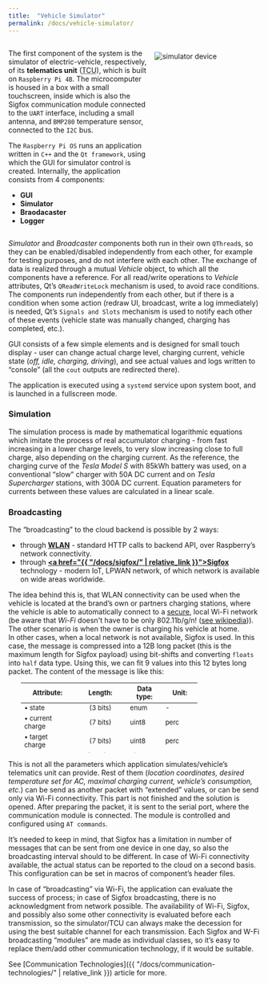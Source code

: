 ```yaml
---
title:  "Vehicle Simulator"
permalink: /docs/vehicle-simulator/
---
```


<div style="display: flex; flex-flow: row wrap;">
	<div style="flex-basis:55%;">
		<p>The first component of the system is the simulator of electric-vehicle, respectively, of its <b>telematics unit</b> (<abbr title="Telematics Control Unit">TCU</abbr>), which is built on <code>Raspberry Pi 4B</code>. The microcomputer is housed in a box with a small touchscreen, inside which is also the Sigfox communication module connected to the <code>UART</code> interface, including a small antenna, and <code>BMP280</code> temperature sensor, connected to the <code>I2C</code> bus.</p>
		<p>The <code>Raspberry Pi OS</code> runs an application written in <code>C++</code> and the <code>Qt framework</code>, using which the GUI for simulator control is created.  Internally, the application consists from 4 components:
		<ul>
			<li><b>GUI</b></li>
			<li><b>Simulator</b></li>
			<li><b>Braodacaster</b></li>
			<li><b>Logger</b></li>
		</ul></p>
	</div>
	<div style="flex-basis:45%;">
    	<img src="{{ "/assets/img/docs/simulator.png" | relative_url }}" alt="simulator device" style="margin-top:20px; margin-left:15px;">
  </div>
</div>

*Simulator* and *Broadcaster* components both run in their own `QThread`s, so they can be enabled/disabled independently from each other, for example for testing purposes, and do not interfere with each other. The exchange of data is realized through a mutual *Vehicle* object, to which all the components have a reference. For all read/write operations to *Vehicle* attributes, Qt’s `QReadWriteLock` mechanism is used, to avoid race conditions. The components run independently from each other, but if there is a condition when some action (redraw UI, broadcast, write a log immediately) is needed, Qt’s `Signals and Slots` mechanism is used to notify each other of these events (vehicle state was manually changed, charging has completed, etc.). 

GUI consists of a few simple elements and is designed for small touch display - user can change actual charge level, charging current, vehicle state (*off, idle, charging, driving*), and see actual values and logs written to “console” (all the `cout` outputs are redirected there). 

The application is executed using a `systemd` service upon system boot, and is launched in a fullscreen mode.

### Simulation
The simulation process is made by mathematical logarithmic equations which imitate the process of real accumulator charging - from fast increasing in a lower charge levels, to very slow increasing close to full charge, also depending on the charging current. As the reference, the charging curve of the *Tesla Model S* with 85kWh battery was used, on a conventional “slow” charger with 50A DC current and on *Tesla Supercharger* stations, with 300A DC current. Equation parameters for currents between these values are calculated in a linear scale.

### Broadcasting
The “broadcasting” to the cloud backend is possible by 2 ways: 
- through <b><u>WLAN</u></b> - standard HTTP calls to backend API, over Raspberry’s network connectivity.
- through <b><u><a href="{{ "/docs/sigfox/" | relative_link }}">Sigfox</a></u></b> technology - modern IoT, LPWAN 
network, of which network is available on wide areas worldwide.

The idea behind this is, that WLAN connectivity can be used when the vehicle is located at the brand’s own or partners charging stations, where the vehicle is able to automatically connect to a <u>secure</u>, local Wi-Fi network (be aware that *Wi-Fi* doesn't have to be only 802.11b/g/n! ([see wikipedia](https://en.wikipedia.org/wiki/IEEE_802.11))). The other scenario is when the owner is charging his vehicle at home.  
In other cases, when a local network is not available, Sigfox is used. In this case, the message is compressed into a 12B long packet (this is the maximum length for Sigfox payload) using bit-shifts and converting `floats`  into `half` data type. Using this, we can fit 9 values into this 12 bytes long packet. 
The content of the message is like this:

<table style="width:70%; height: 140px; margin-left:5%; font-size:13px;">
	<colgroup>
		<col width="30%" />
		<col width="30%" />
		<col width="20%" />
		<col width="20%" />
	</colgroup>
	<thead>
		<tr class="header">
			<th>Attribute:</th>
			<th style="text-align:center">Length:</th>
			<th>Data type:</th>
			<th>Unit:</th>
		</tr>
	</thead>
	<tbody>
		<tr>
			<td>• state</td>
			<td style="text-align:center">(3 bits)</td>
			<td>enum</td>
			<td>-</td>
		</tr>
		<tr>
			<td>• current charge</td>
			<td style="text-align:center">(7 bits)</td>
			<td>uint8</td>
			<td>perc</td>
		</tr>
		<tr>
			<td>• target charge</td>
			<td style="text-align:center">(7 bits)</td>
			<td>uint8</td>
			<td>perc</td>
		</tr>
		<tr>
			<td>• current</td>
			<td style="text-align:center">(10 bits)</td>
			<td>uint16</td>
			<td>amps</td>
		</tr>
		<tr>
			<td>• elapsed time</td>
			<td style="text-align:center">(13 bits)</td>
			<td>uint16</td>
			<td>minutes</td>
		</tr>
		<tr>
			<td>• remaining time</td>
			<td style="text-align:center">(13 bits)</td>
			<td>uint16</td>
			<td>minutes</td>
		</tr>
		<tr>
			<td>• current range</td>
			<td style="text-align:center">(11 bits)</td>
			<td>uint16</td>
			<td>km</td>
		</tr>
		<tr>
			<td>• outside temperature</td>
			<td style="text-align:center">(16 bits)</td>
			<td>half</td>
			<td>minutes</td>
		</tr>
		<tr>
			<td>• inside temperature</td>
			<td style="text-align:center">(16 bits)</td>
			<td>half</td>
			<td>minutes</td>
		</tr>
		<tr>
			<td></td>
			<td style="text-align:center"><b>96 bits = <u>12 bytes</u></b></td>
			<td></td>
			<td></td>
		</tr>
		<tr>
			<td></td>
			<td></td>
			<td></td>
			<td></td>
		</tr>
	</tbody>
</table>

This is not all the parameters which application simulates/vehicle’s telematics unit can provide. Rest of them (*location coordinates, desired temperature set for AC, maximal charging current, vehicle’s consumption, etc.*) can be send as another packet with “extended” values, or can be send only via Wi-Fi connectivity. This part is not finished and the solution is opened.
After preparing the packet, it is sent to the serial port, where the communication module is connected. The module is controlled and configured using `AT commands`.

It’s needed to keep in mind, that Sigfox has a limitation in number of messages that can be sent from one device in one day, so also the broadcasting interval should to be different. In case of Wi-Fi connectivity available, the actual status can be reported to the cloud on a second basis. This configuration can be set in macros of component’s header files. 

In case of “broadcasting” via Wi-Fi, the application can evaluate the success of process; in case of Sigfox broadcasting, there is no acknowledgment from network possible. The availability of Wi-Fi, Sigfox, and possibly also some other connectivity is evaluated before each transmission, so the simulator/TCU can always make the decession for using the best suitable channel for each transmission. 
Each Sigfox and W-Fi broadcasting “modules” are made as individual classes, so it’s easy to replace them/add other communication technology, if it would be suitable. 

See [Communication Technologies]({{ "/docs/communication-technologies/" | relative_link }}) article for more.

